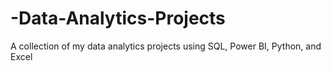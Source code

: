 # -Data-Analytics-Projects
A collection of my data analytics projects using SQL, Power BI, Python, and Excel
